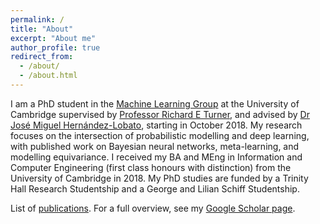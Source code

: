 ```yaml
---
permalink: /
title: "About"
excerpt: "About me"
author_profile: true
redirect_from:
  - /about/
  - /about.html
---
```


 I am a PhD student in the [Machine Learning Group](http://mlg.eng.cam.ac.uk/?portfolio=andrew-foong-yue-kwang) at the University of Cambridge supervised by [Professor Richard E Turner](http://cbl.eng.cam.ac.uk/Public/Turner/), and advised by [Dr José Miguel Hernández-Lobato](https://jmhl.org/), starting in October 2018. My research focuses on the intersection of probabilistic modelling and deep learning, with published work on Bayesian neural networks, meta-learning, and modelling equivariance. I received my BA and MEng in Information and Computer Engineering (first class honours with distinction) from the University of Cambridge in 2018. My PhD studies are funded by a Trinity Hall Research Studentship and a George and Lilian Schiff Studentship.

 List of [publications](./publications.md). For a full overview, see my [Google Scholar page](https://scholar.google.com/citations?user=2UOjgIUAAAAJ&hl=en).
